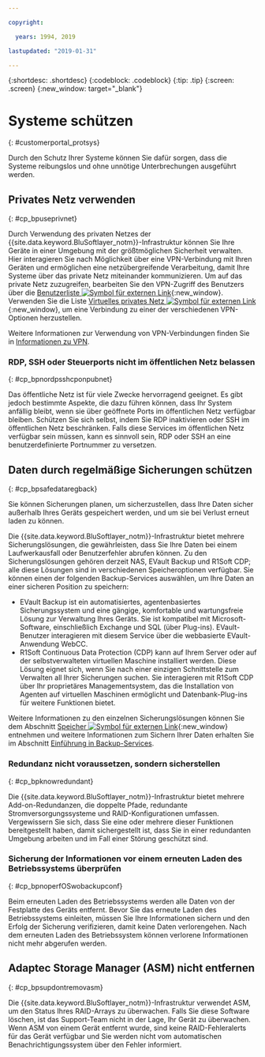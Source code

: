 ```yaml
---

copyright:

  years: 1994, 2019

lastupdated: "2019-01-31"

---
```


{:shortdesc: .shortdesc}
{:codeblock: .codeblock}
{:tip: .tip}
{:screen: .screen}
{:new_window: target="_blank"}


# Systeme schützen
{: #customerportal_protsys}

Durch den Schutz Ihrer Systeme können Sie dafür sorgen, dass die Systeme reibungslos und ohne unnötige Unterbrechungen ausgeführt werden.

## Privates Netz verwenden
{: #cp_bpuseprivnet}

Durch Verwendung des privaten Netzes der {{site.data.keyword.BluSoftlayer_notm}}-Infrastruktur können Sie Ihre Geräte in einer Umgebung mit der größtmöglichen Sicherheit verwalten. Hier interagieren Sie nach Möglichkeit über eine VPN-Verbindung mit Ihren Geräten und ermöglichen eine netzübergreifende Verarbeitung, damit Ihre Systeme über das private Netz miteinander kommunizieren. Um auf das private Netz zuzugreifen, bearbeiten Sie den VPN-Zugriff des Benutzers über die [Benutzerliste ![Symbol für externen Link](../icons/launch-glyph.svg)](https://control.softlayer.com/account/user/list){:new_window}. Verwenden Sie die Liste [Virtuelles privates Netz ![Symbol für externen Link](../icons/launch-glyph.svg)](http://www.softlayer.com/vpn-access){:new_window}, um eine Verbindung zu einer der verschiedenen VPN-Optionen herzustellen.

Weitere Informationen zur Verwendung von VPN-Verbindungen finden Sie in [Informationen zu VPN](/docs/infrastructure/iaas-vpn?topic=VPN-about-vpn#about-vpn).

### RDP, SSH oder Steuerports nicht im öffentlichen Netz belassen
{: #cp_bpnordpsshcponpubnet}

Das öffentliche Netz ist für viele Zwecke hervorragend geeignet. Es gibt jedoch bestimmte Aspekte, die dazu führen können, dass Ihr System anfällig bleibt, wenn sie über geöffnete Ports im öffentlichen Netz verfügbar bleiben. Schützen Sie sich selbst, indem Sie RDP inaktivieren oder SSH im öffentlichen Netz beschränken. Falls diese Services im öffentlichen Netz verfügbar sein müssen, kann es sinnvoll sein, RDP oder SSH an eine benutzerdefinierte Portnummer zu versetzen.

## Daten durch regelmäßige Sicherungen schützen
{: #cp_bpsafedataregback}

Sie können Sicherungen planen, um sicherzustellen, dass Ihre Daten sicher außerhalb Ihres Geräts gespeichert werden, und um sie bei Verlust erneut laden zu können.

Die {{site.data.keyword.BluSoftlayer_notm}}-Infrastruktur bietet mehrere Sicherungslösungen, die gewährleisten, dass Sie Ihre Daten bei einem Laufwerkausfall oder Benutzerfehler abrufen können. Zu den Sicherungslösungen gehören derzeit NAS, EVault Backup und R1Soft CDP; alle diese Lösungen sind in verschiedenen Speicheroptionen verfügbar.
Sie können einen der folgenden Backup-Services auswählen, um Ihre Daten an einer sicheren Position zu speichern:
  * EVault Backup ist ein automatisiertes, agentenbasiertes Sicherungssystem und eine gängige, komfortable und wartungsfreie Lösung zur Verwaltung Ihres Geräts. Sie ist kompatibel mit Microsoft-Software, einschließlich Exchange und SQL (über Plug-ins). EVault-Benutzer interagieren mit diesem Service über die webbasierte EVault-Anwendung WebCC.
  * R1Soft Continuous Data Protection (CDP) kann auf Ihrem Server oder auf der selbstverwalteten virtuellen Maschine installiert werden. Diese Lösung eignet sich, wenn Sie nach einer einzigen Schnittstelle zum Verwalten all Ihrer Sicherungen suchen. Sie interagieren mit R1Soft CDP über Ihr proprietäres Managementsystem, das die Installation von Agenten auf virtuellen Maschinen ermöglicht und Datenbank-Plug-ins für weitere Funktionen bietet.

 Weitere Informationen zu den einzelnen Sicherungslösungen können Sie dem Abschnitt [Speicher ![Symbol für externen Link](../icons/launch-glyph.svg)](http://www.softlayer.com/services/storagelayer/){:new_window} entnehmen und weitere Informationen zum Sichern Ihrer Daten erhalten Sie im Abschnitt [Einführung in Backup-Services](/docs/infrastructure/Backup?topic=Backup-GettingStarted#GettingStarted).

### Redundanz nicht voraussetzen, sondern sicherstellen
{: #cp_bpknowredundant}

Die {{site.data.keyword.BluSoftlayer_notm}}-Infrastruktur bietet mehrere Add-on-Redundanzen, die doppelte Pfade, redundante Stromversorgungssysteme und RAID-Konfigurationen umfassen. Vergewissern Sie sich, dass Sie eine oder mehrere dieser Funktionen bereitgestellt haben, damit sichergestellt ist, dass Sie in einer redundanten Umgebung arbeiten und im Fall einer Störung geschützt sind.

### Sicherung der Informationen vor einem erneuten Laden des Betriebssystems überprüfen
{: #cp_bpnoperfOSwobackupconf}

Beim erneuten Laden des Betriebssystems werden alle Daten von der Festplatte des Geräts entfernt. Bevor Sie das erneute Laden des Betriebssystems einleiten, müssen Sie Ihre Informationen sichern und den Erfolg der Sicherung verifizieren, damit keine Daten verlorengehen. Nach dem erneuten Laden des Betriebssystem können verlorene Informationen nicht mehr abgerufen werden.

## Adaptec Storage Manager (ASM) nicht entfernen
{: #cp_bpsupdontremovasm}

 Die {{site.data.keyword.BluSoftlayer_notm}}-Infrastruktur verwendet ASM, um den Status Ihres RAID-Arrays zu überwachen. Falls Sie diese Software löschen, ist das Support-Team nicht in der Lage, Ihr Gerät zu überwachen. Wenn ASM von einem Gerät entfernt wurde, sind keine RAID-Fehleralerts für das Gerät verfügbar und Sie werden nicht vom automatischen Benachrichtigungssystem über den Fehler informiert.
